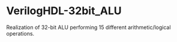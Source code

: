 # VerilogHDL-32bit_ALU
Realization of 32-bit ALU performing 15 different arithmetic/logical operations.
